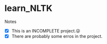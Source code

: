 # learn_NLTK
Notes
- [x] This is an INCOMPLETE project.:stuck_out_tongue_winking_eye:
- [x] There are probably some erros in the project.
